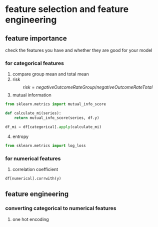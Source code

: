 # feature selection and feature engineering

## feature importance
check the features you have and whether they are good for your model

### for categorical features
1. compare group mean and total mean
2. risk
$$risk = negativeOutcomeRateGroup / negativeOutcomeRateTotal $$
3. mutual information
```python
from sklearn.metrics import mutual_info_score

def calculate_mi(series):
    return mutual_info_score(series, df.y)

df_mi = df[categorical].apply(calculate_mi)
```
4. entropy
```python
from sklearn.metrics import log_loss
```
### for numerical features
1. correlation coefficient
```python
df[numerical].corrwith(y)
```

## feature engineering
### converting categorical to numerical features
1. one hot encoding
